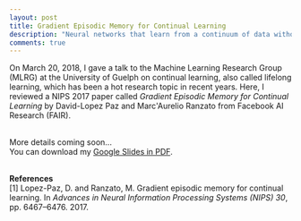 ```yaml
---
layout: post
title: Gradient Episodic Memory for Continual Learning
description: "Neural networks that learn from a continuum of data without catastrophic forgetting."
comments: true
---
```


On March 20, 2018, I gave a talk to the Machine Learning Research Group (MLRG)
at the University of Guelph on continual learning, also called lifelong
learning, which has been a hot research topic in recent years. Here, I reviewed
a NIPS 2017 paper called <i>Gradient Episodic Memory for Continual Learning</i>
by David-Lopez Paz and Marc'Aurelio Ranzato from Facebook AI Research (FAIR). 

<br />
More details coming soon...

<br />
You can download my <a href="https://drive.google.com/file/d/12wPIWhdxkRkkzveYUIJGJHYJnC_sXgvs/view?usp=sharing" target="_blank">Google Slides in PDF</a>.

<br /><b>References</b><br/>
[1] Lopez-Paz, D. and Ranzato, M. Gradient episodic memory for continual learning. In <i>Advances in Neural Information Processing Systems (NIPS) 30</i>, pp. 6467–6476. 2017.